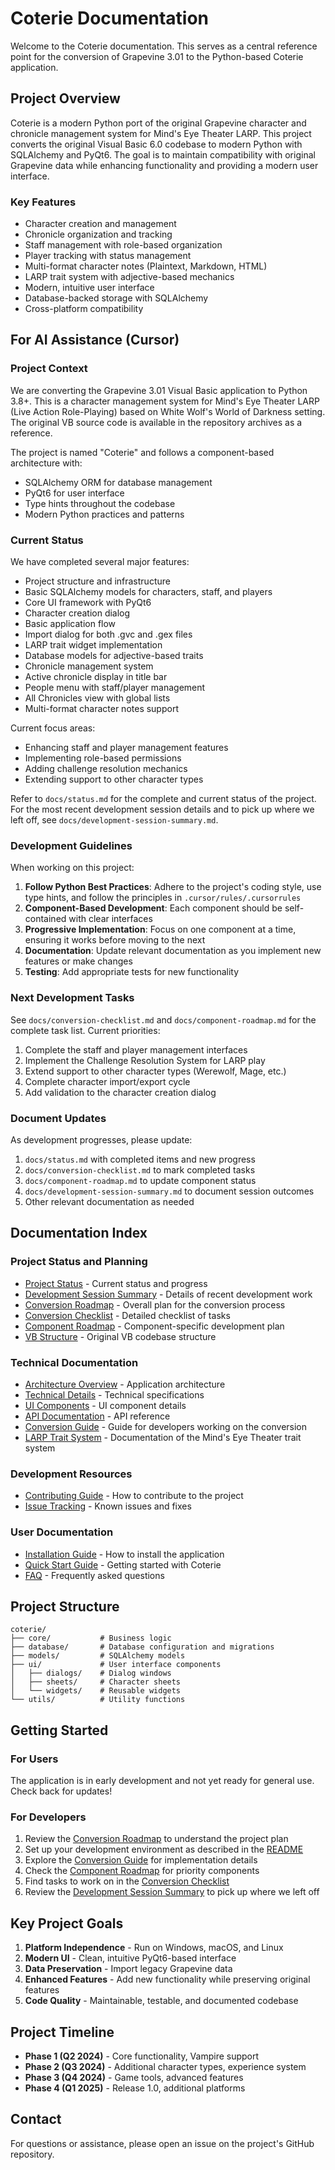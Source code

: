 # Coterie Documentation

Welcome to the Coterie documentation. This serves as a central reference point for the conversion of Grapevine 3.01 to the Python-based Coterie application.

## Project Overview

Coterie is a modern Python port of the original Grapevine character and chronicle management system for Mind's Eye Theater LARP. This project converts the original Visual Basic 6.0 codebase to modern Python with SQLAlchemy and PyQt6. The goal is to maintain compatibility with original Grapevine data while enhancing functionality and providing a modern user interface.

### Key Features

- Character creation and management
- Chronicle organization and tracking
- Staff management with role-based organization
- Player tracking with status management
- Multi-format character notes (Plaintext, Markdown, HTML)
- LARP trait system with adjective-based mechanics
- Modern, intuitive user interface
- Database-backed storage with SQLAlchemy
- Cross-platform compatibility

## For AI Assistance (Cursor)

### Project Context

We are converting the Grapevine 3.01 Visual Basic application to Python 3.8+. This is a character management system for Mind's Eye Theater LARP (Live Action Role-Playing) based on White Wolf's World of Darkness setting. The original VB source code is available in the repository archives as a reference.

The project is named "Coterie" and follows a component-based architecture with:
- SQLAlchemy ORM for database management
- PyQt6 for user interface
- Type hints throughout the codebase
- Modern Python practices and patterns

### Current Status

We have completed several major features:
- Project structure and infrastructure
- Basic SQLAlchemy models for characters, staff, and players
- Core UI framework with PyQt6
- Character creation dialog
- Basic application flow
- Import dialog for both .gvc and .gex files
- LARP trait widget implementation
- Database models for adjective-based traits
- Chronicle management system
- Active chronicle display in title bar
- People menu with staff/player management
- All Chronicles view with global lists
- Multi-format character notes support

Current focus areas:
- Enhancing staff and player management features
- Implementing role-based permissions
- Adding challenge resolution mechanics
- Extending support to other character types

Refer to `docs/status.md` for the complete and current status of the project. For the most recent development session details and to pick up where we left off, see `docs/development-session-summary.md`.

### Development Guidelines

When working on this project:

1. **Follow Python Best Practices**: Adhere to the project's coding style, use type hints, and follow the principles in `.cursor/rules/.cursorrules`
2. **Component-Based Development**: Each component should be self-contained with clear interfaces
3. **Progressive Implementation**: Focus on one component at a time, ensuring it works before moving to the next
4. **Documentation**: Update relevant documentation as you implement new features or make changes
5. **Testing**: Add appropriate tests for new functionality

### Next Development Tasks

See `docs/conversion-checklist.md` and `docs/component-roadmap.md` for the complete task list. Current priorities:

1. Complete the staff and player management interfaces
2. Implement the Challenge Resolution System for LARP play
3. Extend support to other character types (Werewolf, Mage, etc.)
4. Complete character import/export cycle
5. Add validation to the character creation dialog

### Document Updates

As development progresses, please update:
1. `docs/status.md` with completed items and new progress
2. `docs/conversion-checklist.md` to mark completed tasks
3. `docs/component-roadmap.md` to update component status
4. `docs/development-session-summary.md` to document session outcomes
5. Other relevant documentation as needed

## Documentation Index

### Project Status and Planning

- [Project Status](status.md) - Current status and progress
- [Development Session Summary](development-session-summary.md) - Details of recent development work
- [Conversion Roadmap](conversion-roadmap.md) - Overall plan for the conversion process
- [Conversion Checklist](conversion-checklist.md) - Detailed checklist of tasks
- [Component Roadmap](component-roadmap.md) - Component-specific development plan
- [VB Structure](vb-structure.md) - Original VB codebase structure

### Technical Documentation

- [Architecture Overview](architecture.md) - Application architecture
- [Technical Details](technical.md) - Technical specifications
- [UI Components](ui-components.md) - UI component details
- [API Documentation](api.md) - API reference
- [Conversion Guide](conversion-guide.md) - Guide for developers working on the conversion
- [LARP Trait System](larp-trait-system.md) - Documentation of the Mind's Eye Theater trait system

### Development Resources

- [Contributing Guide](contributing.md) - How to contribute to the project
- [Issue Tracking](fixes.md) - Known issues and fixes

### User Documentation

- [Installation Guide](user/installation.md) - How to install the application
- [Quick Start Guide](user/quickstart.md) - Getting started with Coterie
- [FAQ](user/faq.md) - Frequently asked questions

## Project Structure

```
coterie/
├── core/           # Business logic
├── database/       # Database configuration and migrations
├── models/         # SQLAlchemy models
├── ui/             # User interface components
│   ├── dialogs/    # Dialog windows
│   ├── sheets/     # Character sheets
│   └── widgets/    # Reusable widgets
└── utils/          # Utility functions
```

## Getting Started

### For Users

The application is in early development and not yet ready for general use. Check back for updates!

### For Developers

1. Review the [Conversion Roadmap](conversion-roadmap.md) to understand the project plan
2. Set up your development environment as described in the [README](../README.md)
3. Explore the [Conversion Guide](conversion-guide.md) for implementation details
4. Check the [Component Roadmap](component-roadmap.md) for priority components
5. Find tasks to work on in the [Conversion Checklist](conversion-checklist.md)
6. Review the [Development Session Summary](development-session-summary.md) to pick up where we left off

## Key Project Goals

1. **Platform Independence** - Run on Windows, macOS, and Linux
2. **Modern UI** - Clean, intuitive PyQt6-based interface
3. **Data Preservation** - Import legacy Grapevine data
4. **Enhanced Features** - Add new functionality while preserving original features
5. **Code Quality** - Maintainable, testable, and documented codebase

## Project Timeline

- **Phase 1 (Q2 2024)** - Core functionality, Vampire support
- **Phase 2 (Q3 2024)** - Additional character types, experience system
- **Phase 3 (Q4 2024)** - Game tools, advanced features
- **Phase 4 (Q1 2025)** - Release 1.0, additional platforms

## Contact

For questions or assistance, please open an issue on the project's GitHub repository. 